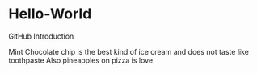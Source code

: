 # Hello-World
GitHub Introduction

Mint Chocolate chip is the best kind of ice cream and does not taste like toothpaste
Also pineapples on pizza is love 
